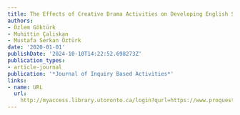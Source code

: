 ```yaml
---
title: The Effects of Creative Drama Activities on Developing English Speaking Skills
authors:
- Özlem Göktürk
- Muhittin Çaliskan
- Mustafa Serkan Öztürk
date: '2020-01-01'
publishDate: '2024-10-10T14:22:52.698273Z'
publication_types:
- article-journal
publication: '*Journal of Inquiry Based Activities*'
links:
- name: URL
  url: 
    http://myaccess.library.utoronto.ca/login?qurl=https://www.proquest.com/docview/2459002714?accountid=14771&bdid=38382&_bd=FmHdr9GkiTA1f%2F%2BZcu19oel0%2BVI%3D
---
```

